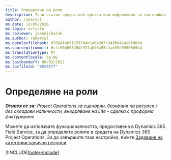 ```yaml
---
title: Определяне на роли
description: Тази статия предоставя връзка към информация за настройване на категории на резервиращи ресурси.
author: ruhercul
ms.date: 11/05/2020
ms.topic: article
ms.reviewer: johnmichalak
ms.author: ruhercul
ms.openlocfilehash: 87884fab51159744b1ebb287c34fb0414c8fd6da
ms.sourcegitcommit: 6cfc50d89528df977a8f6a55c1ad39d99800d9b4
ms.translationtype: MT
ms.contentlocale: bg-BG
ms.lasthandoff: 06/03/2022
ms.locfileid: "8924877"
---
```

# <a name="define-roles"></a>Определяне на роли

_**Отнася се за:** Project Operations за сценарии, базирани на ресурси / без складови наличности, внедряване на Lite - сделка с проформа фактуриране_

Можете да използвате функционалността, предоставена в Dynamics 365 Field Service, за да определяте ролите в средата на Dynamics 365 Project Operations. За да завършите тази настройка, вижте [Задаване на категории налични ресурси](/dynamics365/field-service/set-up-bookable-resource-categories).


[!INCLUDE[footer-include](../includes/footer-banner.md)]